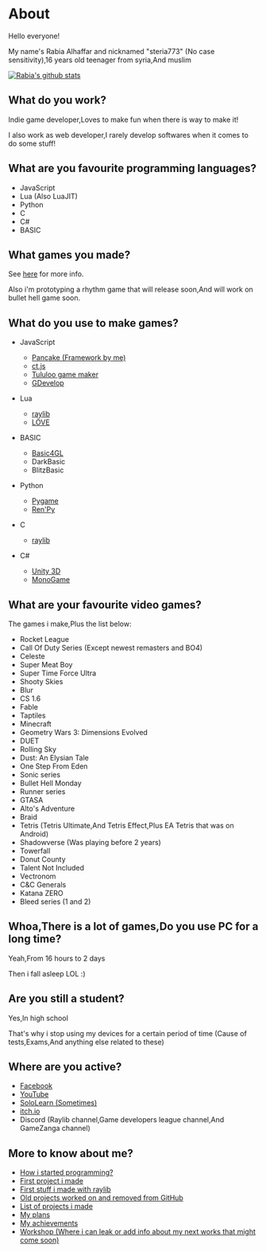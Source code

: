# About

Hello everyone!

My name's Rabia Alhaffar and nicknamed "steria773" (No case sensitivity),16 years old teenager from syria,And muslim

[![Rabia's github stats](https://github-readme-stats.vercel.app/api?username=Rabios)](https://github.com/anuraghazra/github-readme-stats)

## What do you work?

Indie game developer,Loves to make fun when there is way to make it!

I also work as web developer,I rarely develop softwares when it comes to do some stuff!

## What are you favourite programming languages?

- JavaScript
- Lua (Also LuaJIT)
- Python
- C
- C#
- BASIC

## What games you made?

See [here](https://rabios.itch.io) for more info.

Also i'm prototyping a rhythm game that will release soon,And will work on bullet hell game soon.

## What do you use to make games?

- JavaScript
    - [Pancake (Framework by me)](https://github.com/Rabios/Pancake)
    - [ct.js](https://comigo.itch.io/ct)
    - [Tululoo game maker](http://www.tululoo.com)
    - [GDevelop](https://gdevelop-app.com)
    
- Lua
    - [raylib](https://github.com/TSnake41/raylib-lua)
    - [LÖVE](https://love2d.org)

- BASIC
    - [Basic4GL](https://www.basic4gl.net)
    - DarkBasic
    - BlitzBasic

- Python
    - [Pygame](https://www.pygame.org)
    - [Ren'Py](https://www.renpy.org)

- C
    - [raylib](http://raylib.com)

- C#
    - [Unity 3D](https://unity.com)
    - [MonoGame](https://www.monogame.net)
    
## What are your favourite video games?

The games i make,Plus the list below:

- Rocket League
- Call Of Duty Series (Except newest remasters and BO4)
- Celeste
- Super Meat Boy
- Super Time Force Ultra
- Shooty Skies
- Blur
- CS 1.6
- Fable
- Taptiles
- Minecraft
- Geometry Wars 3: Dimensions Evolved
- DUET
- Rolling Sky
- Dust: An Elysian Tale
- One Step From Eden
- Sonic series
- Bullet Hell Monday
- Runner series
- GTASA
- Alto's Adventure
- Braid
- Tetris (Tetris Ultimate,And Tetris Effect,Plus EA Tetris that was on Android)
- Shadowverse (Was playing before 2 years)
- Towerfall
- Donut County
- Talent Not Included
- Vectronom
- C&C Generals
- Katana ZERO
- Bleed series (1 and 2)

## Whoa,There is a lot of games,Do you use PC for a long time?

Yeah,From 16 hours to 2 days

Then i fall asleep LOL :)

## Are you still a student?

Yes,In high school

That's why i stop using my devices for a certain period of time (Cause of tests,Exams,And anything else related to these)

## Where are you active?

- [Facebook](https://www.facebook.com/rabia.alhaffar.9)
- [YouTube](https://www.youtube.com/channel/UCAyNQlH9PxhYpXHukRmM-dg)
- [SoloLearn (Sometimes)](https://www.sololearn.com/Profile/9046029)
- [itch.io](https://rabios.itch.io)
- Discord (Raylib channel,Game developers league channel,And GameZanga channel)

## More to know about me?
- [How i started programming?](https://github.com/Rabios/Rabios/blob/master/how_did_started.md)
- [First project i made](https://github.com/Rabios/Rabios/blob/master/my_first_project.md)
- [First stuff i made with raylib](https://github.com/Rabios/Rabios/blob/master/first_raylib_stuff.md)
- [Old projects worked on and removed from GitHub](https://github.com/Rabios/Rabios/blob/master/my_old_stuff.md)
- [List of projects i made](https://github.com/Rabios/Rabios/blob/master/my_projects.md)
- [My plans](https://github.com/Rabios/PLANS)
- [My achievements](https://github.com/Rabios/ACHIEVEMENTS)
- [Workshop (Where i can leak or add info about my next works that might come soon)](https://github.com/Rabios/WORKSHOP)
